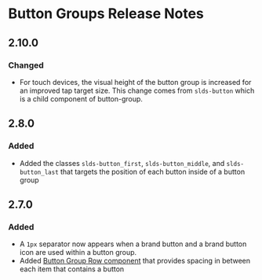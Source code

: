 <!-- Release notes authoring guidelines: http://keepachangelog.com/ -->

# Button Groups Release Notes

<!-- ## [Unreleased] -->

## 2.10.0

### Changed

- For touch devices, the visual height of the button group is increased for an improved tap target size. This change comes from `slds-button` which is a child component of button-group.

## 2.8.0

### Added

- Added the classes `slds-button_first`, `slds-button_middle`, and `slds-button_last` that targets the position of each button inside of a button group

## 2.7.0

### Added

- A `1px` separator now appears when a brand button and a brand button icon are used within a button group.
- Added [Button Group Row component](/components/button-groups/?variant=row) that provides spacing in between each item that contains a button
